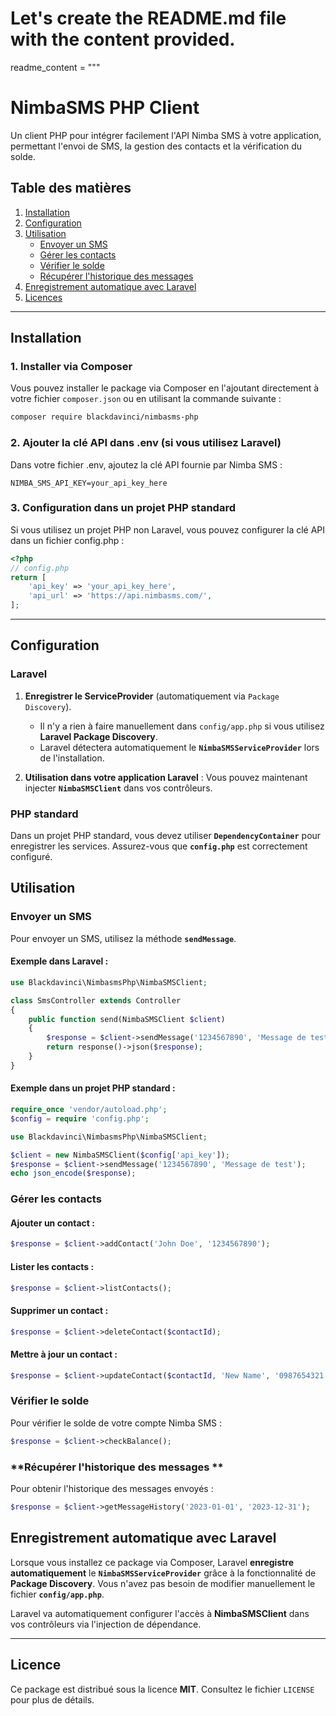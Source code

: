 # Let's create the README.md file with the content provided.

readme_content = """
# NimbaSMS PHP Client

Un client PHP pour intégrer facilement l'API Nimba SMS à votre application, permettant l'envoi de SMS, la gestion des contacts et la vérification du solde.

## Table des matières
1. [Installation](#installation)
2. [Configuration](#configuration)
3. [Utilisation](#utilisation)
   - [Envoyer un SMS](#envoyer-un-sms)
   - [Gérer les contacts](#gérer-les-contacts)
   - [Vérifier le solde](#vérifier-le-solde)
   - [Récupérer l'historique des messages](#récupérer-lhistorique-des-messages)
4. [Enregistrement automatique avec Laravel](#enregistrement-automatique-avec-laravel)
5. [Licences](#licence)

---

## Installation

### 1. **Installer via Composer**

Vous pouvez installer le package via Composer en l'ajoutant directement à votre fichier `composer.json` ou en utilisant la commande suivante :

```bash
composer require blackdavinci/nimbasms-php
```

### 2. **Ajouter la clé API dans .env (si vous utilisez Laravel)**

Dans votre fichier .env, ajoutez la clé API fournie par Nimba SMS :

```env
NIMBA_SMS_API_KEY=your_api_key_here
```

### 3. **Configuration dans un projet PHP standard**

Si vous utilisez un projet PHP non Laravel, vous pouvez configurer la clé API dans un fichier config.php :

```php
<?php
// config.php
return [
    'api_key' => 'your_api_key_here',
    'api_url' => 'https://api.nimbasms.com/',
];
```

---

## Configuration

### **Laravel**

1. **Enregistrer le ServiceProvider** (automatiquement via `Package Discovery`).
   - Il n'y a rien à faire manuellement dans `config/app.php` si vous utilisez **Laravel Package Discovery**.
   - Laravel détectera automatiquement le **`NimbaSMSServiceProvider`** lors de l'installation.

2. **Utilisation dans votre application Laravel** : Vous pouvez maintenant injecter **`NimbaSMSClient`** dans vos contrôleurs.

### **PHP standard**

Dans un projet PHP standard, vous devez utiliser **`DependencyContainer`** pour enregistrer les services. Assurez-vous que **`config.php`** est correctement configuré.

## Utilisation

### **Envoyer un SMS**

Pour envoyer un SMS, utilisez la méthode **`sendMessage`**.

#### Exemple dans Laravel :
```php
use Blackdavinci\NimbasmsPhp\NimbaSMSClient;

class SmsController extends Controller
{
    public function send(NimbaSMSClient $client)
    {
        $response = $client->sendMessage('1234567890', 'Message de test');
        return response()->json($response);
    }
}
```

#### Exemple dans un projet PHP standard :
```php
require_once 'vendor/autoload.php';
$config = require 'config.php';

use Blackdavinci\NimbasmsPhp\NimbaSMSClient;

$client = new NimbaSMSClient($config['api_key']);
$response = $client->sendMessage('1234567890', 'Message de test');
echo json_encode($response);
```

### **Gérer les contacts**

#### Ajouter un contact :

```php
$response = $client->addContact('John Doe', '1234567890');
```

#### Lister les contacts :

```php
$response = $client->listContacts();
```

#### Supprimer un contact :

```php
$response = $client->deleteContact($contactId);
```

#### Mettre à jour un contact :

```php
$response = $client->updateContact($contactId, 'New Name', '0987654321');
```
### **Vérifier le solde**

Pour vérifier le solde de votre compte Nimba SMS :

```php
$response = $client->checkBalance();
```

### **Récupérer l'historique des messages **

Pour obtenir l'historique des messages envoyés :

```php
$response = $client->getMessageHistory('2023-01-01', '2023-12-31');
```

## Enregistrement automatique avec Laravel

Lorsque vous installez ce package via Composer, Laravel **enregistre automatiquement** le **`NimbaSMSServiceProvider`** grâce à la fonctionnalité de **Package Discovery**. Vous n'avez pas besoin de modifier manuellement le fichier **`config/app.php`**.

Laravel va automatiquement configurer l'accès à **NimbaSMSClient** dans vos contrôleurs via l'injection de dépendance.

---

## Licence

Ce package est distribué sous la licence **MIT**. Consultez le fichier `LICENSE` pour plus de détails.
